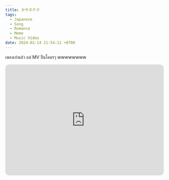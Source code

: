 ```yaml
---
title: カサネテク
tags:
  - Japanese
  - Song
  - Romance
  - Meme
  - Music Video
date: 2024-02-14 21:54:11 +0700
---
```


เพลงเก่าแล้ว แต่ MV ปั่นโคตรๆ wwwwwwww

<iframe style="border-radius:12px" src="https://open.spotify.com/embed/track/5MTJzk7X61CubIFlWCBRRE?utm_source=generator" width="100%" height="352" frameBorder="0" allowfullscreen="" allow="autoplay; clipboard-write; encrypted-media; fullscreen; picture-in-picture" loading="lazy"></iframe>